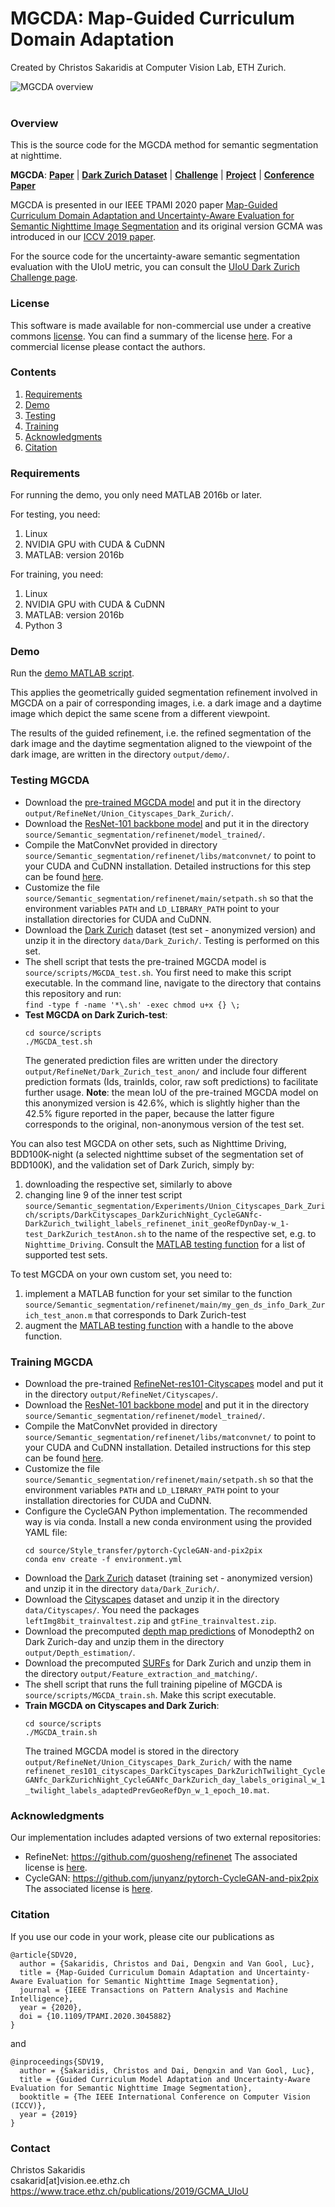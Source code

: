# MGCDA: Map-Guided Curriculum Domain Adaptation

Created by Christos Sakaridis at Computer Vision Lab, ETH Zurich.

![MGCDA overview](images/MGCDA_overview.png)
<br/><br/>


### Overview

This is the source code for the MGCDA method for semantic segmentation at nighttime.

**MGCDA**: [**Paper**][arxiv] | [**Dark Zurich Dataset**][project_page] | [**Challenge**][uiou_challenge] | [**Project**][project_page] | [**Conference Paper**][iccv_19]

MGCDA is presented in our IEEE TPAMI 2020 paper [Map-Guided Curriculum Domain Adaptation and Uncertainty-Aware Evaluation for Semantic Nighttime Image Segmentation][arxiv] and its original version GCMA was introduced in our [ICCV 2019 paper][iccv_19].

For the source code for the uncertainty-aware semantic segmentation evaluation with the UIoU metric, you can consult the [UIoU Dark Zurich Challenge page][uiou_challenge].


### License

This software is made available for non-commercial use under a creative commons [license](LICENSE.txt). You can find a summary of the license [here][cc_license]. For a commercial license please contact the authors.


### Contents

1. [Requirements](#requirements)
2. [Demo](#demo)
3. [Testing](#testing-mgcda)
4. [Training](#training-mgcda)
5. [Acknowledgments](#acknowledgments)
6. [Citation](#citation)


### Requirements

For running the demo, you only need MATLAB 2016b or later.

For testing, you need:

1.  Linux
2.  NVIDIA GPU with CUDA & CuDNN
3.  MATLAB: version 2016b

For training, you need:

1. Linux
2. NVIDIA GPU with CUDA & CuDNN
3. MATLAB: version 2016b
4. Python 3


### Demo

Run the [demo MATLAB script](source/Semantic_segmentation/Guided_refinement/Demo_geometrically_guided_segmentation_refinement.m).

This applies the geometrically guided segmentation refinement involved in MGCDA on a pair of corresponding images, i.e. a dark image and a daytime image which depict the same scene from a different viewpoint.

The results of the guided refinement, i.e. the refined segmentation of the dark image and the daytime segmentation aligned to the viewpoint of the dark image, are written in the directory `output/demo/`.


### Testing MGCDA

- Download the [pre-trained MGCDA model][mgcda_model] and put it in the directory `output/RefineNet/Union_Cityscapes_Dark_Zurich/`.
- Download the [ResNet-101 backbone model][resnet101_backbone] and put it in the directory `source/Semantic_segmentation/refinenet/model_trained/`.
- Compile the MatConvNet provided in directory `source/Semantic_segmentation/refinenet/libs/matconvnet/` to point to your CUDA and CuDNN installation. Detailed instructions for this step can be found [here](source/Semantic_segmentation/refinenet/main/my_matconvnet_resnet/README.md).
- Customize the file `source/Semantic_segmentation/refinenet/main/setpath.sh` so that the environment variables `PATH` and `LD_LIBRARY_PATH` point to your installation directories for CUDA and CuDNN.
- Download the [Dark Zurich][dark_zurich_test] dataset (test set - anonymized version) and unzip it in the directory `data/Dark_Zurich/`. Testing is performed on this set.
- The shell script that tests the pre-trained MGCDA model is `source/scripts/MGCDA_test.sh`. You first need to make this script executable. In the command line, navigate to the directory that contains this repository and run:\
  `find -type f -name '*\.sh' -exec chmod u+x {} \;`
- **Test MGCDA on Dark Zurich-test**:
  ```
  cd source/scripts
  ./MGCDA_test.sh
  ```
  The generated prediction files are written under the directory `output/RefineNet/Dark_Zurich_test_anon/` and include four different prediction formats (Ids, trainIds, color, raw soft predictions) to facilitate further usage. **Note**: the mean IoU of the pre-trained MGCDA model on this anonymized version is 42.6%, which is slightly higher than the 42.5% figure reported in the paper, because the latter figure corresponds to the original, non-anonymous version of the test set.

You can also test MGCDA on other sets, such as Nighttime Driving, BDD100K-night (a selected nighttime subset of the segmentation set of BDD100K), and the validation set of Dark Zurich, simply by:
1. downloading the respective set, similarly to above
2. changing line 9 of the inner test script `source/Semantic_segmentation/Experiments/Union_Cityscapes_Dark_Zurich/scripts/DarkCityscapes_DarkZurichNight_CycleGANfc-DarkZurich_twilight_labels_refinenet_init_geoRefDynDay-w_1-test_DarkZurich_testAnon.sh` to the name of the respective set, e.g. to `Nighttime_Driving`. Consult the [MATLAB testing function](source/Semantic_segmentation/refinenet/main/test_RefineNet.m) for a list of supported test sets.

To test MGCDA on your own custom set, you need to:
1. implement a MATLAB function for your set similar to the function `source/Semantic_segmentation/refinenet/main/my_gen_ds_info_Dark_Zurich_test_anon.m` that corresponds to Dark Zurich-test
2. augment the [MATLAB testing function](source/Semantic_segmentation/refinenet/main/test_RefineNet.m) with a handle to the above function.


### Training MGCDA

- Download the pre-trained [RefineNet-res101-Cityscapes][refinenet_model] model and put it in the directory `output/RefineNet/Cityscapes/`.
- Download the [ResNet-101 backbone model][resnet101_backbone] and put it in the directory `source/Semantic_segmentation/refinenet/model_trained/`.
- Compile the MatConvNet provided in directory `source/Semantic_segmentation/refinenet/libs/matconvnet/` to point to your CUDA and CuDNN installation. Detailed instructions for this step can be found [here](source/Semantic_segmentation/refinenet/main/my_matconvnet_resnet/README.md).
- Customize the file `source/Semantic_segmentation/refinenet/main/setpath.sh` so that the environment variables `PATH` and `LD_LIBRARY_PATH` point to your installation directories for CUDA and CuDNN.
- Configure the CycleGAN Python implementation. The recommended way is via conda. Install a new conda environment using the provided YAML file:
  ```
  cd source/Style_transfer/pytorch-CycleGAN-and-pix2pix
  conda env create -f environment.yml
  ```
- Download the [Dark Zurich][dark_zurich_train] dataset (training set - anonymized version) and unzip it in the directory `data/Dark_Zurich/`.
- Download the [Cityscapes][cityscapes_downloads] dataset and unzip it in the directory `data/Cityscapes/`. You need the packages `leftImg8bit_trainvaltest.zip` and `gtFine_trainvaltest.zip`.
- Download the precomputed [depth map predictions][monodepth2_predictions] of Monodepth2 on Dark Zurich-day and unzip them in the directory `output/Depth_estimation/`.
- Download the precomputed [SURFs][surfs] for Dark Zurich and unzip them in the directory `output/Feature_extraction_and_matching/`.
- The shell script that runs the full training pipeline of MGCDA is `source/scripts/MGCDA_train.sh`. Make this script executable.
- **Train MGCDA on Cityscapes and Dark Zurich**:
  ```
  cd source/scripts
  ./MGCDA_train.sh
  ```
  The trained MGCDA model is stored in the directory `output/RefineNet/Union_Cityscapes_Dark_Zurich/` with the name `refinenet_res101_cityscapes_DarkCityscapes_DarkZurichTwilight_CycleGANfc_DarkZurichNight_CycleGANfc_DarkZurich_day_labels_original_w_1_twilight_labels_adaptedPrevGeoRefDyn_w_1_epoch_10.mat`.


### Acknowledgments

Our implementation includes adapted versions of two external repositories:
- RefineNet: <https://github.com/guosheng/refinenet> The associated license is [here](source/Semantic_segmentation/refinenet/LICENSE).
- CycleGAN: <https://github.com/junyanz/pytorch-CycleGAN-and-pix2pix> The associated license is [here](source/Style_transfer/pytorch-CycleGAN-and-pix2pix/LICENSE).


### Citation

If you use our code in your work, please cite our publications as
```
@article{SDV20,
  author = {Sakaridis, Christos and Dai, Dengxin and Van Gool, Luc},
  title = {Map-Guided Curriculum Domain Adaptation and Uncertainty-Aware Evaluation for Semantic Nighttime Image Segmentation}, 
  journal = {IEEE Transactions on Pattern Analysis and Machine Intelligence}, 
  year = {2020},
  doi = {10.1109/TPAMI.2020.3045882}
}
```
and
```
@inproceedings{SDV19,
  author = {Sakaridis, Christos and Dai, Dengxin and Van Gool, Luc},
  title = {Guided Curriculum Model Adaptation and Uncertainty-Aware Evaluation for Semantic Nighttime Image Segmentation},
  booktitle = {The IEEE International Conference on Computer Vision (ICCV)},
  year = {2019}
}
```


### Contact

Christos Sakaridis  
csakarid[at]vision.ee.ethz.ch  
https://www.trace.ethz.ch/publications/2019/GCMA_UIoU

[arxiv]: <https://arxiv.org/pdf/2005.14553.pdf>
[iccv_19]: <https://openaccess.thecvf.com/content_ICCV_2019/papers/Sakaridis_Guided_Curriculum_Model_Adaptation_and_Uncertainty-Aware_Evaluation_for_Semantic_Nighttime_ICCV_2019_paper.pdf>
[uiou_challenge]: <https://competitions.codalab.org/competitions/23553>
[mgcda_model]: <https://data.vision.ee.ethz.ch/csakarid/shared/MGCDA_UIoU/refinenet_res101_cityscapes_DarkCityscapes_DarkZurichv3twilight_CycleGANfc_DarkZurichv3night_CycleGANfc_DarkZurich_v3day_labels_original_w_1_v3twilight_labels_adaptedPrevGeoRefDyn_w_1_epoch_10.mat>
[refinenet_model]: <https://data.vision.ee.ethz.ch/csakarid/shared/MGCDA_UIoU/refinenet_res101_cityscapes_original.mat>
[resnet101_backbone]: <https://data.vision.ee.ethz.ch/csakarid/shared/MGCDA_UIoU/imagenet-resnet-101-dag.mat>
[dark_zurich_test]: <https://data.vision.ee.ethz.ch/csakarid/shared/GCMA_UIoU/Dark_Zurich_test_anon_withoutGt.zip>
[dark_zurich_train]: <https://data.vision.ee.ethz.ch/csakarid/shared/GCMA_UIoU/Dark_Zurich_train_anon.zip>
[monodepth2_predictions]: <https://data.vision.ee.ethz.ch/csakarid/shared/MGCDA_UIoU/monodepth2_Dark_Zurich_day.zip>
[surfs]: <https://data.vision.ee.ethz.ch/csakarid/shared/MGCDA_UIoU/SURF_Dark_Zurich_train.zip>
[project_page]: <https://www.trace.ethz.ch/publications/2019/GCMA_UIoU>
[cc_license]: <http://creativecommons.org/licenses/by-nc/4.0/>
[cityscapes_downloads]: <https://www.cityscapes-dataset.com/downloads/>
